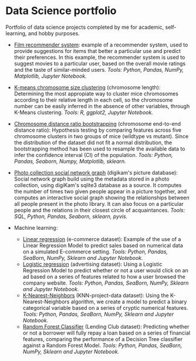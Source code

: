  # Data Science portfolio
Portfolio of data science projects completed by me for academic, self-learning, and hobby purposes.

- [Film recommender system](film-recommender-system): example of a recommender system, used to provide suggestions for items that better a particular use and predict their preferences. In this example, the recommender system is used to suggest movies to a particular user, based on the overall movie ratings and the taste of similar-minded users. *Tools: Python, Pandas, NumPy, Matplotlib, Jupyter Notebook.*
- [K-means chromosome size clustering](chromosomesize-kmeans-clustering/Main.ipynb) (chromosome length): Determining the most appropiate way to cluster mice chromosomes according to their relative length in each cell, so the chromosome number can be easily inferred in the absence of other variables, through K-Means clustering. *Tools: R, ggplot2, Jupyter Notebook.*
- [Chromosome distance ratio bootstrapping](chromosomedistance-data-boostrapping/Main.ipynb) (chromosome end-to-end distance ratio): Hypothesis testing by comparing features across five chromosome clusters in two groups of mice (wildtype vs mutant). Since the distribution of the dataset did not fit a normal distribution, the bootstrapping method has been used to resample the available data to infer the confidence interval (CI) of the population. *Tools: Python, Pandas, Seaborn, Numpy, Matplotlib, sklearn.*
- [Photo collection social network graph](pictures-socialnetwork/Main.ipynb) (digikam's picture database): Social network graph build using the metadata stored in a photo collection, using digiKam's sqlite3 database as a source. It computes the number of times two given people appear in a picture together, and computes an interactive social graph showing the relationships between all people present in the photo library. It can also focus on a particular people and the relations in their closest circle of acquaintances. *Tools: SQL, Python, Pandas, Seaborn, sklearn, pyvis.* 

- Machine learning:
  - [Linear regression](ecommerce-linear-regression/Main.ipynb) (e-commerce dataset): Example of the use of a Linear Regression Model to predict sales based on numerical data on a simulated E-commerce setting. *Tools: Python, Pandas, SeaBorn, NumPy, Sklearn and Jupyter Notebook.*
  - [Logistic regression](advertising-logistic-regression/Main.ipynb) (advertising dataset): Using a Logistic Regression Model to predict whether or not a user would click on an ad based on a series of features related to how a user browsed the company website. *Tools: Python, Pandas, SeaBorn, NumPy, Sklearn and Jupyter Notebook.*
  - [K-Nearest-Neighbors](KNearestNeighbors-project/Main.ipynb) (KNN-project-data dataset): Using the K-Nearest-Neighbors algorithm, we create a model to predict a binary categorical variable based on a series of cryptic numerical features. *Tools: Python, Pandas, SeaBorn, NumPy, Sklearn and Jupyter Notebook.*
  - [Random Forest Classifier](lendingclub-randomforest/Main.ipynb) (Lending Club dataset): Predicting whether or not a borrower will fully repay a loan based on a series of financial features, comparing the performance of a Decision Tree classifier against a Random Forest Model. *Tools: Python, Pandas, SeaBorn, NumPy, Sklearn and Jupyter Notebook.*
